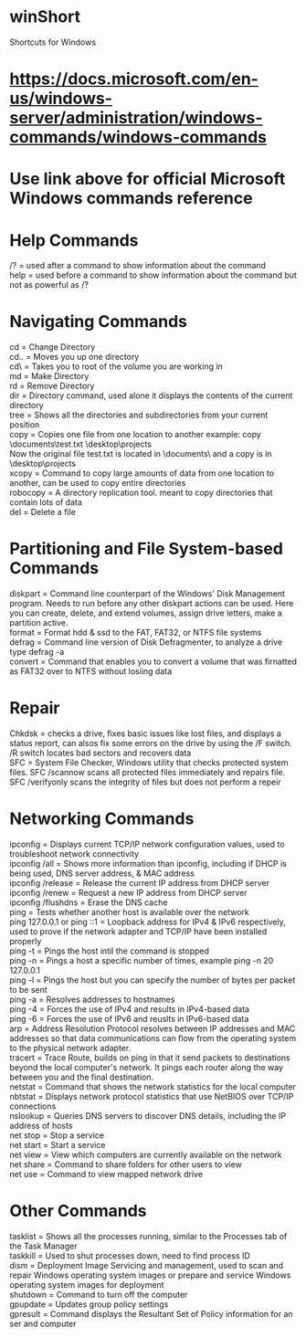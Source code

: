 # winShort
Shortcuts for Windows

# https://docs.microsoft.com/en-us/windows-server/administration/windows-commands/windows-commands
# Use link above for official Microsoft Windows commands reference

# Help Commands
/? = used after a command to show information about the command\
help = used before a command to show information about the command but not as powerful as /?

# Navigating Commands
cd = Change Directory\
cd.. = Moves you up one directory\
cd\ = Takes you to root of the volume you are working in\
md = Make Directory\
rd = Remove Directory\
dir = Directory command, used alone it displays the contents of the current directory\
tree = Shows all the directories and subdirectories from your current position\
copy = Copies one file from one location to another
    example: copy \documents\test.txt \desktop\projects\
        Now the original file test.txt is located in \documents\ and 
        a copy is in \desktop\projects\
xcopy = Command to copy large amounts of data from one location to another, can be used to copy entire directories   
robocopy = A directory replication tool. meant to copy directories that contain lots of data  
del = Delete a file

# Partitioning and File System-based Commands
diskpart = Command line counterpart of the Windows' Disk Management program. Needs to run before any other diskpart actions can be used. Here you can create, delete, and extend volumes, assign drive letters, make a partition active.    
format =  Format hdd & ssd to the FAT, FAT32, or NTFS file systems  
defrag = Command line version of Disk Defragmenter, to analyze a drive type defrag -a  
convert = Command that enables you to convert a volume that was firnatted as FAT32 over to NTFS without losiing data

# Repair
Chkdsk = checks a drive, fixes basic issues like lost files, and displays a status report, can alsos fix some errors on the drive by using the /F switch. /R switch locates bad sectors and recovers data  
SFC = System File Checker, Windows utility that checks protected system files. SFC /scannow scans all protected files immediately and repairs file. SFC /verifyonly scans the integrity of files but does not perform a repeir

# Networking Commands
ipconfig = Displays current TCP/IP network configuration values, used to troubleshoot network connectivity  
ipconfig /all = Shows more information than ipconfig, including if DHCP is being used, DNS server address, & MAC address  
ipconfig /release = Release the current IP address from DHCP server  
ipconfig /renew = Request a new IP address from DHCP server  
ipconfig /flushdns = Erase the DNS cache  
ping = Tests whether another host is available over the network  
ping 127.0.0.1 or ping ::1 = Loopback address for IPv4 & IPv6 respectively, used to prove if the network adapter and TCP/IP have been installed properly  
ping -t = Pings the host intil the command is stopped  
ping -n = Pings a host a specific number of times, example ping -n 20 127.0.0.1  
ping -l = Pings the host but you can specify the number of bytes per packet to be sent  
ping -a = Resolves addresses to hostnames  
ping -4 = Forces the use of IPv4 and results in IPv4-based data  
ping -6 = Forces the use of IPv6 and reuslts in IPv6-based data  
arp = Address Resolution Protocol resolves between IP addresses and MAC addresses so that data communications can flow from the operating system to the physical network adapter.  
tracert = Trace Route, builds on ping in that it send packets to destinations beyond the local computer's network. It pings each router along the way between you and the final destination.  
netstat = Command that shows the network statistics for the local computer  
nbtstat = Displays network protocol statistics that use NetBIOS over TCP/IP connections  
nslookup = Queries DNS servers to discover DNS details, including the IP address of hosts  
net stop = Stop a service  
net start = Start a service  
net view = View which computers are currently available on the network  
net share = Command to share folders for other users to view  
net use = Command to view mapped network drive

# Other Commands
tasklist = Shows all the processes running, similar to the Processes tab of the Task Manager  
taskkill = Used to shut processes down, need to find process ID  
dism = Deployment Image Servicing and management, used to scan and repair Windows operating system images or prepare and service Windows operating system images for deployment  
shutdown = Command to turn off the computer  
gpupdate = Updates group policy settings  
gpresult = Command displays the Resultant Set of Policy information for an ser and computer
